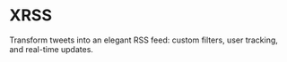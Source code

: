 # XRSS
Transform tweets into an elegant RSS feed: custom filters, user tracking, and real-time updates.
